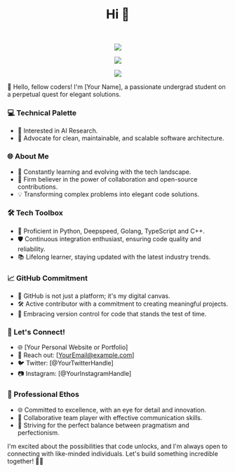 <h1 align="center">Hi 👋</h1>

<div align="center">
   
 </div>

 <br />

 <div align="center">

![](http://github-profile-summary-cards.vercel.app/api/cards/profile-details?username=NattapolChan&theme=tokyonight)
  
![](http://github-profile-summary-cards.vercel.app/api/cards/stats?username=NattapolChan&theme=tokyonight)
  
![](http://github-profile-summary-cards.vercel.app/api/cards/most-commit-language?username=NattapolChan&theme=tokyonight&exclude=Jupyter+Notebook)  

</div>


👋 Hello, fellow coders! I'm [Your Name], a passionate undergrad student on a perpetual quest for elegant solutions.

### 💻 Technical Palette
- 💼 Interested in AI Research.
- 📝 Advocate for clean, maintainable, and scalable software architecture.

### 🌐 About Me
- 🌱 Constantly learning and evolving with the tech landscape.
- 🤝 Firm believer in the power of collaboration and open-source contributions.
- 💡 Transforming complex problems into elegant code solutions.

### 🛠️ Tech Toolbox
- 🔧 Proficient in Python, Deepspeed, Golang, TypeScript and C++.
- 🛡️ Continuous integration enthusiast, ensuring code quality and reliability.
- 📚 Lifelong learner, staying updated with the latest industry trends.

### 📈 GitHub Commitment
- 🤖 GitHub is not just a platform; it's my digital canvas.
- 🛠️ Active contributor with a commitment to creating meaningful projects.
- 🌟 Embracing version control for code that stands the test of time.

### 🚀 Let's Connect!
- 🌐 [Your Personal Website or Portfolio]
- 📧 Reach out: [YourEmail@example.com]
- 🐦 Twitter: [@YourTwitterHandle]
- 📷 Instagram: [@YourInstagramHandle]

### 🌟 Professional Ethos
- 🌐 Committed to excellence, with an eye for detail and innovation.
- 👥 Collaborative team player with effective communication skills.
- 🌟 Striving for the perfect balance between pragmatism and perfectionism.

I'm excited about the possibilities that code unlocks, and I'm always open to connecting with like-minded individuals. Let's build something incredible together! 🚀✨
